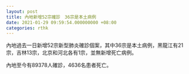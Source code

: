 ```yaml
---
layout: post
title: 內地新增52宗確診　36宗是本土病例
date: 2021-01-29 09:59:54.000000000 +08:00
categories: rthk
---
```


內地過去一日新增52宗新型肺炎確診個案，其中36宗是本土病例，黑龍江有21宗，吉林13宗，北京和河北各有1宗，並無新增死亡病例。

內地至今有89378人確診，4636名患者死亡。
